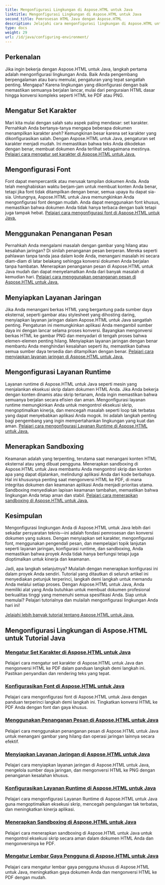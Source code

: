 ```yaml
---
title: Mengonfigurasi Lingkungan di Aspose.HTML untuk Java
linktitle: Mengonfigurasi Lingkungan di Aspose.HTML untuk Java
second_title: Pemrosesan HTML Java dengan Aspose.HTML
description: Jelajahi cara mengonfigurasi lingkungan di Aspose.HTML untuk Java. Pelajari cara mengatur set karakter, mengonfigurasi font, dan menggunakan pengendali pesan secara efektif.
type: docs
weight: 29
url: /id/java/configuring-environment/
---
```

## Perkenalan

Jika ingin bekerja dengan Aspose.HTML untuk Java, langkah pertama adalah mengonfigurasi lingkungan Anda. Baik Anda pengembang berpengalaman atau baru memulai, pengaturan yang tepat sangatlah penting. Mengapa? Karena lingkungan yang dikonfigurasi dengan baik memastikan semuanya berjalan lancar, mulai dari penguraian HTML dasar hingga konversi kompleks seperti HTML ke PDF atau PNG.

## Mengatur Set Karakter

Mari kita mulai dengan salah satu aspek paling mendasar: set karakter. Pernahkah Anda bertanya-tanya mengapa beberapa dokumen menampilkan karakter aneh? Kemungkinan besar karena set karakter yang dikonfigurasikan salah. Dengan Aspose.HTML untuk Java, pengaturan set karakter menjadi mudah. Ini memastikan bahwa teks Anda dikodekan dengan benar, membuat dokumen Anda terlihat sebagaimana mestinya.
[Pelajari cara mengatur set karakter di Aspose.HTML untuk Java.](./set-character-set/)

## Mengonfigurasi Font

Font dapat mempercantik atau merusak tampilan dokumen Anda. Anda telah menghabiskan waktu berjam-jam untuk membuat konten Anda benar, tetapi jika font tidak ditampilkan dengan benar, semua upaya itu dapat sia-sia. Untungnya, Aspose.HTML untuk Java memungkinkan Anda mengonfigurasi font dengan mudah. Anda dapat menggunakan font khusus, memastikan bahwa dokumen Anda tidak hanya terbaca dengan baik tetapi juga tampak hebat.
[Pelajari cara mengonfigurasi font di Aspose.HTML untuk Java.](./configure-fonts/)

## Menggunakan Penanganan Pesan

Pernahkah Anda mengalami masalah dengan gambar yang hilang atau kesalahan jaringan? Di sinilah penanganan pesan berperan. Mereka seperti pahlawan tanpa tanda jasa dalam kode Anda, menangani masalah ini secara diam-diam di latar belakang sehingga konversi dokumen Anda berjalan tanpa hambatan. Menerapkan penanganan pesan di Aspose.HTML untuk Java mudah dan dapat menyelamatkan Anda dari banyak masalah di kemudian hari.
[Pelajari cara menggunakan penanganan pesan di Aspose.HTML untuk Java.](./use-message-handlers/)

## Menyiapkan Layanan Jaringan

Jika Anda menangani berkas HTML yang bergantung pada sumber daya eksternal, seperti gambar atau stylesheet yang dihosting daring, menyiapkan layanan jaringan dalam Aspose.HTML untuk Java sangatlah penting. Pengaturan ini memungkinkan aplikasi Anda mengambil sumber daya ini dengan lancar selama proses konversi. Bayangkan mengonversi berkas HTML ke gambar PNG dan menyadari di tengah proses bahwa elemen-elemen penting hilang. Menyiapkan layanan jaringan dengan benar membantu Anda menghindari kesalahan seperti itu, memastikan bahwa semua sumber daya tersedia dan ditampilkan dengan benar.
[Pelajari cara menyiapkan layanan jaringan di Aspose.HTML untuk Java.](./setup-network-service/)

## Mengonfigurasi Layanan Runtime

Layanan runtime di Aspose.HTML untuk Java seperti mesin yang menjalankan eksekusi skrip dalam dokumen HTML Anda. Jika Anda bekerja dengan konten dinamis atau skrip tertanam, Anda ingin memastikan bahwa semuanya berjalan secara efisien dan aman. Mengonfigurasi layanan runtime memungkinkan Anda untuk mengontrol eksekusi skrip, mengoptimalkan kinerja, dan mencegah masalah seperti loop tak terbatas yang dapat menyebabkan aplikasi Anda mogok. Ini adalah langkah penting bagi pengembang yang ingin mempertahankan lingkungan yang kuat dan aman.
[Pelajari cara mengonfigurasi Layanan Runtime di Aspose.HTML untuk Java.](./configure-runtime-service/)

## Menerapkan Sandboxing

Keamanan adalah yang terpenting, terutama saat menangani konten HTML eksternal atau yang dibuat pengguna. Menerapkan sandboxing di Aspose.HTML untuk Java membantu Anda mengontrol skrip dan konten apa yang dapat dijalankan, melindungi aplikasi Anda dari kode berbahaya. Hal ini khususnya penting saat mengonversi HTML ke PDF, di mana integritas dokumen dan keamanan aplikasi Anda menjadi prioritas utama. Sandboxing menyediakan lapisan keamanan tambahan, memastikan bahwa lingkungan Anda tetap aman dan stabil.
[Pelajari cara menerapkan sandboxing di Aspose.HTML untuk Java.](./implement-sandboxing/)


## Kesimpulan

Mengonfigurasi lingkungan Anda di Aspose.HTML untuk Java lebih dari sekadar persyaratan teknis—ini adalah fondasi pemrosesan dan konversi dokumen yang sukses. Dengan menyiapkan set karakter, mengonfigurasi font, menggunakan pengendali pesan, dan mempelajari topik lanjutan seperti layanan jaringan, konfigurasi runtime, dan sandboxing, Anda memastikan bahwa proyek Anda tidak hanya berfungsi tetapi juga dioptimalkan untuk kinerja dan keamanan.

Jadi, apa langkah selanjutnya? Mulailah dengan menerapkan konfigurasi ini dalam proyek Anda sendiri. Tutorial yang ditautkan di seluruh artikel ini menyediakan petunjuk terperinci, langkah demi langkah untuk memandu Anda melalui setiap proses. Dengan Aspose.HTML untuk Java, Anda memiliki alat yang Anda butuhkan untuk membuat dokumen profesional berkualitas tinggi yang memenuhi semua spesifikasi Anda. Siap untuk memulai? Pelajari tutorialnya dan mulailah mengonfigurasi lingkungan Anda hari ini!

[Jelajahi lebih banyak tutorial tentang Aspose.HTML untuk Java.](https://reference.aspose.com/words/net/)

## Mengonfigurasi Lingkungan di Aspose.HTML untuk Tutorial Java
### [Mengatur Set Karakter di Aspose.HTML untuk Java](./set-character-set/)
Pelajari cara mengatur set karakter di Aspose.HTML untuk Java dan mengonversi HTML ke PDF dalam panduan langkah demi langkah ini. Pastikan penyandian dan rendering teks yang tepat.
### [Konfigurasikan Font di Aspose.HTML untuk Java](./configure-fonts/)
Pelajari cara mengonfigurasi font di Aspose.HTML untuk Java dengan panduan terperinci langkah demi langkah ini. Tingkatkan konversi HTML ke PDF Anda dengan font dan gaya khusus.
### [Menggunakan Penanganan Pesan di Aspose.HTML untuk Java](./use-message-handlers/)
Pelajari cara menggunakan penanganan pesan di Aspose.HTML untuk Java untuk menangani gambar yang hilang dan operasi jaringan lainnya secara efektif.
### [Menyiapkan Layanan Jaringan di Aspose.HTML untuk Java](./setup-network-service/)
Pelajari cara menyiapkan layanan jaringan di Aspose.HTML untuk Java, mengelola sumber daya jaringan, dan mengonversi HTML ke PNG dengan penanganan kesalahan khusus.
### [Konfigurasikan Layanan Runtime di Aspose.HTML untuk Java](./configure-runtime-service/)
Pelajari cara mengonfigurasi Layanan Runtime di Aspose.HTML untuk Java guna mengoptimalkan eksekusi skrip, mencegah pengulangan tak terbatas, dan meningkatkan kinerja aplikasi.
### [Menerapkan Sandboxing di Aspose.HTML untuk Java](./implement-sandboxing/)
Pelajari cara menerapkan sandboxing di Aspose.HTML untuk Java untuk mengontrol eksekusi skrip secara aman dalam dokumen HTML Anda dan mengonversinya ke PDF.
### [Mengatur Lembar Gaya Pengguna di Aspose.HTML untuk Java](./set-user-style-sheet/)
Pelajari cara mengatur lembar gaya pengguna khusus di Aspose.HTML untuk Java, meningkatkan gaya dokumen Anda dan mengonversi HTML ke PDF dengan mudah.